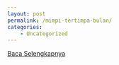 ```yaml
---
layout: post
permalink: /mimpi-tertimpa-bulan/
categories:
    - Uncategorized
---
```


[Baca Selengkapnya](/01)